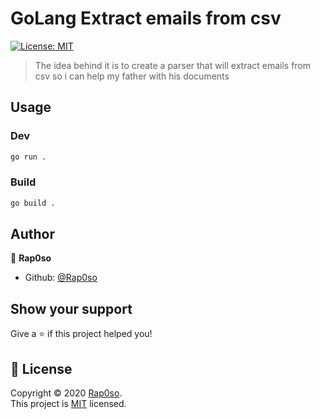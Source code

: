 # GoLang Extract emails from csv</h1>

<p>
  <a href="https://opensource.org/licenses/MIT" target="_blank">
    <img alt="License: MIT" src="https://img.shields.io/badge/License-MIT-yellow.svg" />
  </a>
</p>

> The idea behind it is to create a parser that will extract emails from csv so i can help my father with his documents

## Usage

### Dev

```sh
go run .
```

### Build

```sh
go build .
```

## Author

👤 **Rap0so**

- Github: [@Rap0so](https://github.com/Rap0so)

## Show your support

Give a ⭐️ if this project helped you!

## 📝 License

Copyright © 2020 [Rap0so](https://github.com/Rap0so).<br />
This project is [MIT](https://opensource.org/licenses/MIT) licensed.
